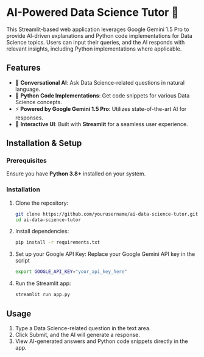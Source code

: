 # AI-Powered Data Science Tutor 🤖  
This Streamlit-based web application leverages Google Gemini 1.5 Pro to provide AI-driven explanations and Python code implementations for Data Science topics. Users can input their queries, and the AI responds with relevant insights, including Python implementations where applicable.

## Features  
- 📌 **Conversational AI**: Ask Data Science-related questions in natural language.  
- 🐍 **Python Code Implementations**: Get code snippets for various Data Science concepts.  
- ⚡ **Powered by Google Gemini 1.5 Pro**: Utilizes state-of-the-art AI for responses.  
- 🎨 **Interactive UI**: Built with **Streamlit** for a seamless user experience.

## Installation & Setup  

### Prerequisites  
Ensure you have **Python 3.8+** installed on your system.  

### Installation  
1. Clone the repository:  
   ```bash
   git clone https://github.com/yourusername/ai-data-science-tutor.git
   cd ai-data-science-tutor
   ```
2. Install dependencies:
   ```bash
   pip install -r requirements.txt
   ```

3. Set up your Google API Key:
   Replace your Google Gemini API key in the script
   ```bash
   export GOOGLE_API_KEY="your_api_key_here"
   ```

4. Run the Streamlit app:
   ```bash
   streamlit run app.py
   ```
   
## Usage
1. Type a Data Science-related question in the text area.
2. Click Submit, and the AI will generate a response.
3. View AI-generated answers and Python code snippets directly in the app.
